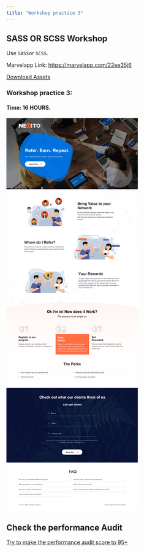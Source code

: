```yaml
---
title: "Workshop practice 3"
---
```


## SASS OR SCSS Workshop

Use `SASS`or `SCSS`.

Marvelapp Link: https://marvelapp.com/22ee35j6

[Download Assets](/Workshops/workshop-practice-3.zip)

### Workshop practice 3: 
#### Time: 16 HOURS.

![workshop1 Neoito](/workshop3.jpg)


## Check the performance Audit
[Try to make the performance audit score to 95+](https://developers.google.com/web/tools/lighthouse/)